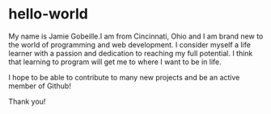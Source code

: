 # hello-world

My name is Jamie Gobeille.I am from Cincinnati, Ohio and I am brand new to the world of programming and web development.
I consider myself a life learner with a passion and dedication to reaching my full potential. 
I think that learning to program will get me to where I want to be in life.

I hope to be able to contribute to many new projects and be an active member of Github!

Thank you!


